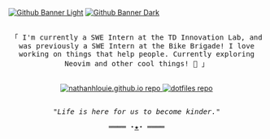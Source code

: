 [<img src="https://github.com/nathanhlouie/nathanhlouie/assets/53024905/fd7a4d41-1cf0-4091-855c-d20e2f5a9cbe#gh-light-mode-only" alt="Github Banner Light"/>](https://nathan.louie.ca)
[<img src="https://github.com/nathanhlouie/nathanhlouie/assets/53024905/c755e557-9477-45d0-8ea8-e26db54c1e4b#gh-dark-mode-only" alt="Github Banner Dark" />](https://nathan.louie.ca)

<samp>
  <p align="center">
    <br>
    「 I'm currently a SWE Intern at the TD Innovation Lab, and was previously a SWE Intern at the Bike Brigade! I love working on things that help people. Currently exploring Neovim and other cool things! 🌱 」
    <br>
  </p>
</samp>
<p align="center">
  <br>
  <a href="https://github.com/nathanhlouie/nathanhlouie.github.io" rel="noopener noreferrer">
    <img src="https://github-readme-stats.vercel.app/api/pin/?username=nathanhlouie&repo=nathanhlouie.github.io&theme=transparent" alt="nathanhlouie.github.io repo">
  </a>
  <a href="https://github.com/nathanhlouie/dotfiles" rel="noopener noreferrer">
    <img src="https://github-readme-stats.vercel.app/api/pin/?username=nathanhlouie&repo=dotfiles&theme=transparent" alt="dotfiles repo">
  </a>
  <br>
</p>
<samp>
  <p align="center">
    <br>
      <i>
        "Life is here for us to become kinder."
      </i>
    <br>
  </p>
  <p align="center">
    ════ ⋆<a href="https://nathan.louie.ca" rel="noopener noreferrer">★</a>⋆ ════
  </p>
</samp>

